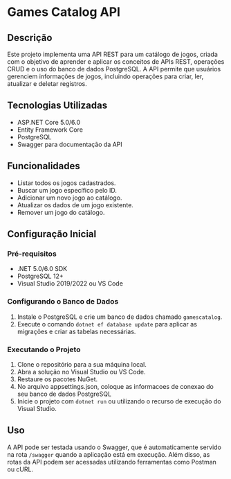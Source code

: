 # Games Catalog API

## Descrição

Este projeto implementa uma API REST para um catálogo de jogos, criada com o objetivo de aprender e aplicar os conceitos de APIs REST, operações CRUD e o uso do banco de dados PostgreSQL. A API permite que usuários gerenciem informações de jogos, incluindo operações para criar, ler, atualizar e deletar registros.

## Tecnologias Utilizadas

- ASP.NET Core 5.0/6.0
- Entity Framework Core
- PostgreSQL
- Swagger para documentação da API

## Funcionalidades

- Listar todos os jogos cadastrados.
- Buscar um jogo específico pelo ID.
- Adicionar um novo jogo ao catálogo.
- Atualizar os dados de um jogo existente.
- Remover um jogo do catálogo.

## Configuração Inicial

### Pré-requisitos

- .NET 5.0/6.0 SDK
- PostgreSQL 12+
- Visual Studio 2019/2022 ou VS Code

### Configurando o Banco de Dados

1. Instale o PostgreSQL e crie um banco de dados chamado `gamescatalog`.
2. Execute o comando `dotnet ef database update` para aplicar as migrações e criar as tabelas necessárias.

### Executando o Projeto

1. Clone o repositório para a sua máquina local.
2. Abra a solução no Visual Studio ou VS Code.
3. Restaure os pacotes NuGet.
4. No arquivo appsettings.json, coloque as informacoes de conexao do seu banco de dados PostgreSQL
5. Inicie o projeto com `dotnet run` ou utilizando o recurso de execução do Visual Studio.

## Uso

A API pode ser testada usando o Swagger, que é automaticamente servido na rota `/swagger` quando a aplicação está em execução. Além disso, as rotas da API podem ser acessadas utilizando ferramentas como Postman ou cURL.
